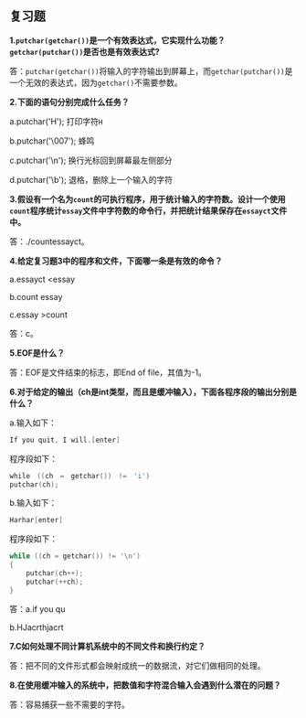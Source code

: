 ## 复习题

**1.`putchar(getchar())`是一个有效表达式，它实现什么功能？`getchar(putchar())`是否也是有效表达式?**

答：`putchar(getchar())`将输入的字符输出到屏幕上，而`getchar(putchar())`是一个无效的表达式，因为`getchar()`不需要参数。

**2.下面的语句分别完成什么任务？**

a.putchar('H');		打印字符`H`

b.putchar('\007');	蜂鸣

c.putchar('\n');	换行光标回到屏幕最左侧部分

d.putchar('\b');	退格，删除上一个输入的字符

**3.假设有一个名为`count`的可执行程序，用于统计输入的字符数。设计一个使用`count`程序统计`essay`文件中字符数的命令行，并把统计结果保存在`essayct`文件中。**

答：./count<essay>essayct。

**4.给定复习题3中的程序和文件，下面哪一条是有效的命令？**

a.essayct <essay

b.count essay

c.essay >count

答：c。

**5.EOF是什么？**

答：EOF是文件结束的标志，即End of file，其值为-1。

**6.对于给定的输出（ch是int类型，而且是缓冲输入），下面各程序段的输出分别是什么？**

a.输入如下：
```C
If you quit, I will.[enter]
```
程序段如下：
```C
while　((ch　=　getchar())　!=　'i')
putchar(ch);
```
b.输入如下：
```C
Harhar[enter]
```
程序段如下：
```C
while ((ch = getchar()) != '\n')
{
	putchar(ch++);
	putchar(++ch);
}
```
答：a.if you qu

b.HJacrthjacrt

**7.C如何处理不同计算机系统中的不同文件和换行约定？**

答：把不同的文件形式都会映射成统一的数据流，对它们做相同的处理。

**8.在使用缓冲输入的系统中，把数值和字符混合输入会遇到什么潜在的问题？**

答：容易捕获一些不需要的字符。

